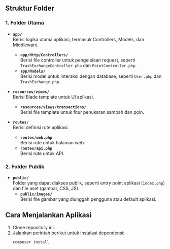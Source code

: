 ## Struktur Folder

### 1. Folder Utama

-   **`app/`**  
    Berisi logika utama aplikasi, termasuk Controllers, Models, dan Middleware.

    -   **`app/Http/Controllers/`**  
        Berisi file controller untuk pengelolaan request, seperti `TrashExchangeController.php` dan `PointController.php`.
    -   **`app/Models/`**  
        Berisi model untuk interaksi dengan database, seperti `User.php` dan `TrashExchange.php`.

-   **`resources/views/`**  
    Berisi Blade template untuk UI aplikasi.

    -   **`resources/views/transactions/`**  
        Berisi file template untuk fitur penukaran sampah dan poin.

-   **`routes/`**  
    Berisi definisi rute aplikasi.
    -   **`routes/web.php`**  
        Berisi rute untuk halaman web.
    -   **`routes/api.php`**  
        Berisi rute untuk API.

### 2. Folder Publik

-   **`public/`**  
    Folder yang dapat diakses publik, seperti entry point aplikasi (`index.php`) dan file aset (gambar, CSS, JS).
    -   **`public/images/`**  
        Berisi file gambar yang diunggah pengguna atau default aplikasi.

## Cara Menjalankan Aplikasi

1. Clone repository ini.
2. Jalankan perintah berikut untuk instalasi dependensi:
    ```bash
    composer install
    ```
